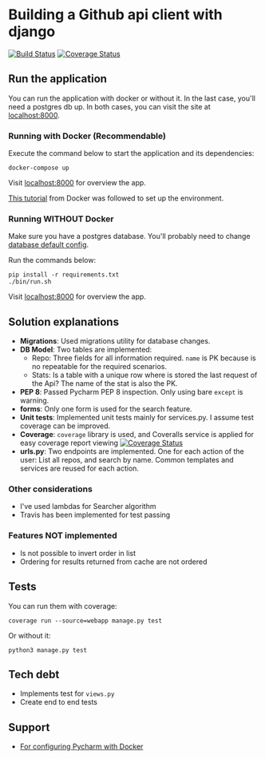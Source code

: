 # Building a Github api client with django

[![Build Status](https://travis-ci.org/javierseixas/github-api-client-with-django.svg?branch=master)](https://travis-ci.org/javierseixas/github-api-client-with-django)
[![Coverage Status](https://coveralls.io/repos/github/javierseixas/github-api-client-with-django/badge.svg?branch=master)](https://coveralls.io/github/javierseixas/github-api-client-with-django?branch=master)

## Run the application

You can run the application with docker or without it. In the last case, you'll need a postgres db up. In both cases, you can visit the site at [localhost:8000](http://localhost:8000).

### Running with Docker (Recommendable)

Execute the command below to start the application and its dependencies:

```
docker-compose up
```

Visit [localhost:8000](http://localhost:8000) for overview the app.

[This tutorial](https://docs.docker.com/compose/django) from Docker was followed to set up the environment.


### Running WITHOUT Docker

Make sure you have a postgres database. You'll probably need to change [database default config](https://github.com/javierseixas/github-api-client-with-django/blob/master/djangogithubapiclient/settings.py#L78).

Run the commands below:

```
pip install -r requirements.txt
./bin/run.sh
```

Visit [localhost:8000](http://localhost:8000) for overview the app.


## Solution explanations

* **Migrations**: Used migrations utility for database changes.
* **DB Model**: Two tables are implemented:
    * Repo: Three fields for all information required. `name` is PK because is no repeatable for the required scenarios.
    * Stats: Is a table with a unique row where is stored the last request of the Api? The name of the stat is also the PK.
* **PEP 8**: Passed Pycharm PEP 8 inspection. Only using bare `except` is warning.
* **forms**: Only one form is used for the search feature.
* **Unit tests**: Implemented unit tests mainly for services.py. I assume test coverage can be improved.
* **Coverage**: `coverage` library is used, and Coveralls service is applied for easy coverage report viewing [![Coverage Status](https://coveralls.io/repos/github/javierseixas/github-api-client-with-django/badge.svg?branch=master)](https://coveralls.io/github/javierseixas/github-api-client-with-django?branch=master)
* **urls.py**: Two endpoints are implemented. One for each action of the user: List all repos, and search by name. Common templates and services are reused for each action.

### Other considerations

* I've used lambdas for Searcher algorithm
* Travis has been implemented for test passing

### Features NOT implemented

* Is not possible to invert order in list
* Ordering for results returned from cache are not ordered

## Tests

You can run them with coverage:

```
coverage run --source=webapp manage.py test
```

Or without it:

```
python3 manage.py test
```

## Tech debt

* Implements test for `views.py`
* Create end to end tests

## Support

* [For configuring Pycharm with Docker](https://www.jetbrains.com/help/pycharm/configuring-remote-interpreter-via-dockercompose.html)
